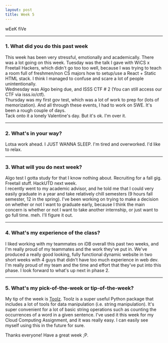 ```yaml
---
layout: post
title: Week 5
---
```



wEeK fiVe

---
### 1. What did you do this past week
This week has been very stressful, emotionally and academically. There was a lot going on this week. Tuesday was the talk I gave with WiCS x Freetail Hackers, which didn't go too too well, because I was trying to teach a room full of freshmen/non CS majors how to setup/use a React + Static HTML stack. I think I managed to confuse and scare a lot of people unintentionally.   
Wednesday was Algo being due, and ISSS CTF # 2 (You can still access our CTF via isss.io/ctf).  
Thursday was my first gov test, which was a lot of work to prep for (lots of memorization). And all through these events, I had to work on SWE. It's been a rough couple of days.  
Tack onto it a lonely Valentine's day. But it's ok. I'm over it.

---

### 2. What's in your way?

Lotsa work ahead. I JUST WANNA SLEEP.
I'm tired and overworked. I'd like to relax.

---

### 3. What will you do next week?

Algo test I gotta study for that I know nothing about. Recruiting for a fall gig. Freetail stuff. HackUTD next week.  
I recently went to my academic advisor, and he told me that I could very easily graduate in a year and take relatively chill semesters (9 hours fall semester, 12 in the spring). I've been working on trying to make a decision on whether or not I want to graduate early, because I think the main concern is whether or not I want to take another internship, or just want to go full time. meh. I'll figure it out.

---

### 4. What's my experience of the class?

I liked working with my teammates on iDB overall this past two weeks, and I'm really proud of my teammates and the work they've put in. We've produced a really good looking, fully functional dynamic website in two short weeks with 4 guys that didn't have too much experience in web dev. I'm really proud of my team and the time and effort that they've put into this phase.
I look forward to what's up next in phase 2.

---
### 5. What's my pick-of-the-week or tip-of-the-week?

My tip of the week is [Toolz](https://github.com/pytoolz/toolz).
Toolz is a super useful Python package that includes a lot of tools for data manipulation (i.e. string manipulation). It's super convenient for a lot of basic string operations such as counting the occurrences of a word in a given sentence. I've used it this week for my Cloud Computing Assignment, and it was really easy. I can easily see myself using this in the future for sure.

Thanks everyone! Have a great week ;P.
